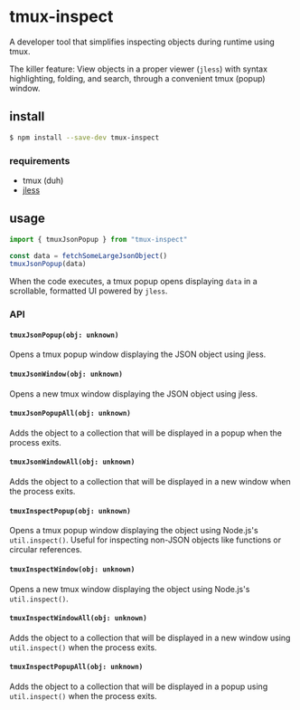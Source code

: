 # tmux-inspect

A developer tool that simplifies inspecting objects during runtime using tmux.

The killer feature: View objects in a proper viewer (`jless`) with syntax
highlighting, folding, and search, through a convenient tmux (popup) window.

## install

```sh
$ npm install --save-dev tmux-inspect
```

### requirements

- tmux (duh)
- [jless](https://jless.io/)

## usage

```ts
import { tmuxJsonPopup } from "tmux-inspect"

const data = fetchSomeLargeJsonObject()
tmuxJsonPopup(data)
```

When the code executes, a tmux popup opens displaying `data` in a scrollable,
formatted UI powered by `jless`.

### API

#### `tmuxJsonPopup(obj: unknown)`

Opens a tmux popup window displaying the JSON object using jless.

#### `tmuxJsonWindow(obj: unknown)`

Opens a new tmux window displaying the JSON object using jless.

#### `tmuxJsonPopupAll(obj: unknown)`

Adds the object to a collection that will be displayed in a popup when the
process exits.

#### `tmuxJsonWindowAll(obj: unknown)`

Adds the object to a collection that will be displayed in a new window when the
process exits.

#### `tmuxInspectPopup(obj: unknown)`

Opens a tmux popup window displaying the object using Node.js's
`util.inspect()`. Useful for inspecting non-JSON objects like functions or
circular references.

#### `tmuxInspectWindow(obj: unknown)`

Opens a new tmux window displaying the object using Node.js's `util.inspect()`.

#### `tmuxInspectWindowAll(obj: unknown)`

Adds the object to a collection that will be displayed in a new window using
`util.inspect()` when the process exits.

#### `tmuxInspectPopupAll(obj: unknown)`

Adds the object to a collection that will be displayed in a popup using
`util.inspect()` when the process exits.
